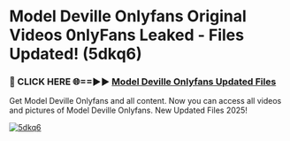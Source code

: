 # Model Deville Onlyfans Original Videos 0nlyFans Leaked - Files Updated! (5dkq6)

<h3>🔴 CLICK HERE 🌐==►► <a href="https://tinyurl.com/4seja8ks" rel="nofollow">Model Deville Onlyfans Updated Files</a></h3>

Get Model Deville Onlyfans and all content. Now you can access all videos and pictures of Model Deville Onlyfans. New Updated Files 2025!

[![5dkq6](https://i.imgur.com/EWjZXRe.gif)](https://tinyurl.com/4seja8ks)
